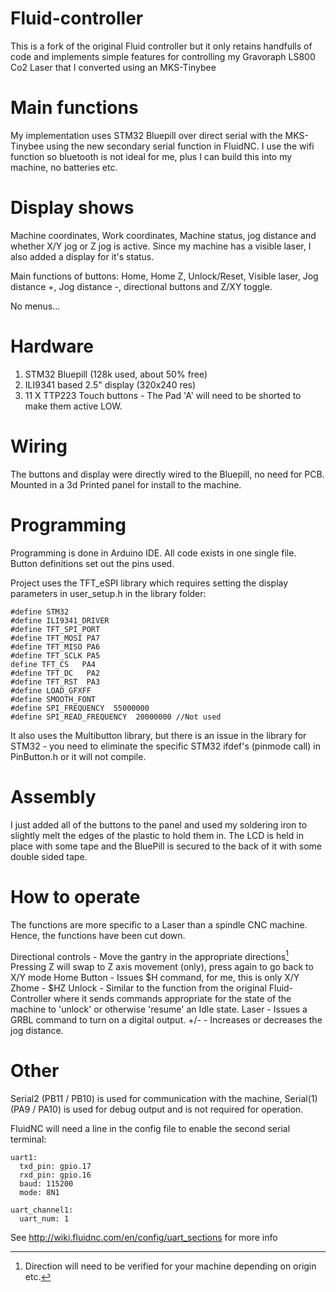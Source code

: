# Fluid-controller
This is a fork of the original Fluid controller but it only retains handfulls of code and implements simple features for controlling my Gravoraph LS800 Co2 Laser that I converted using an MKS-Tinybee 

# Main functions
My implementation uses STM32 Bluepill over direct serial with the MKS-Tinybee using the new secondary serial function in FluidNC. I use the wifi function so bluetooth is not ideal for me, plus I can build this into my machine, no batteries etc.

# Display shows 
Machine coordinates, Work coordinates, Machine status, jog distance and whether X/Y jog or Z jog is active.  Since my machine has a visible laser, I also added a display for it's status.

Main functions of buttons: 
Home, Home Z, Unlock/Reset, Visible laser, Jog distance +, Jog distance -, directional buttons and Z/XY toggle.

No menus...

# Hardware
1. STM32 Bluepill (128k used, about 50% free)
2. ILI9341 based 2.5" display (320x240 res)
3. 11 X TTP223 Touch buttons - The Pad 'A' will need to be shorted to make them active LOW.

# Wiring
The buttons and display were directly wired to the Bluepill, no need for PCB. Mounted in a 3d Printed panel for install to the machine.

# Programming
Programming is done in Arduino IDE. All code exists in one single file. Button definitions set out the pins used.  

Project uses the TFT_eSPI library which requires setting the display parameters in user_setup.h in the library folder:
```
#define STM32
#define ILI9341_DRIVER
#define TFT_SPI_PORT
#define TFT_MOSI PA7
#define TFT_MISO PA6
#define TFT_SCLK PA5
define TFT_CS   PA4
#define TFT_DC   PA2
#define TFT_RST  PA3
#define LOAD_GFXFF
#define SMOOTH_FONT
#define SPI_FREQUENCY  55000000
#define SPI_READ_FREQUENCY  20000000 //Not used
```
It also uses the Multibutton library, but there is an issue in the library for STM32 - you need to eliminate the specific STM32 ifdef's (pinmode call) in PinButton.h or it will not compile.

<!-- # Panel

<img width="440" alt="pendantV2case_lid2" src="https://user-images.githubusercontent.com/20277013/214568520-32bf0ae3-2ae2-4814-8294-004ee3288210.png">
<img width="440" alt="pendantV2lid_case" src="https://user-images.githubusercontent.com/20277013/214570138-59b09fc4-4332-4c2e-8d71-3366ad1cf684.png">
-->

# Assembly
I just added all of the buttons to the panel and used my soldering iron to slightly melt the edges of the plastic to hold them in.  The LCD is held in place with some tape and the BluePill is secured to the back of it with some double sided tape.

# How to operate
The functions are more specific to a Laser than a spindle CNC machine. Hence, the functions have been cut down.

Directional controls - Move the gantry in the appropriate directions[^1]
Pressing Z will swap to Z axis movement (only), press again to go back to X/Y mode
Home Button - Issues $H command, for me, this is only X/Y
Zhome - $HZ
Unlock - Similar to the function from the original Fluid-Controller where it sends commands appropriate for the state of the machine to 'unlock' or otherwise 'resume' an Idle state.
Laser - Issues a GRBL command to turn on a digital output.
+/- - Increases or decreases the jog distance.

[^1]: Direction will need to be verified for your machine depending on origin etc.

# Other
Serial2 (PB11 / PB10) is used for communication with the machine, Serial(1) (PA9 / PA10) is used for debug output and is not required for operation.

FluidNC will need a line in the config file to enable the second serial terminal:

```
uart1:
  txd_pin: gpio.17
  rxd_pin: gpio.16
  baud: 115200
  mode: 8N1

uart_channel1:
  uart_num: 1
```
See http://wiki.fluidnc.com/en/config/uart_sections for more info

